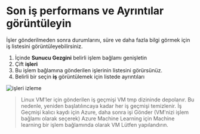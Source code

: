 # <a name="view-recent-job-performance-and-details"></a>Son iş performans ve Ayrıntılar görüntüleyin
İşler gönderilmeden sonra durumlarını, süre ve daha fazla bilgi görmek için iş listesini görüntüleyebilirsiniz.

1. İçinde **Sunucu Gezgini** belirli işlem bağlamı genişletin 
1. Çift **işleri**
1. Bu işlem bağlamına gönderilen işlerinin listesini görürsünüz. 
1. Belirli bir seçin **iş** görüntülemek için listede ayrıntıları

![işleri izleme](media\job-details\monitor-jobs.png)

> Linux VM'ler için gönderilen iş geçmişi VM tmp dizininde depolanır. Bu nedenle, yeniden başlatılıncaya kadar her iş geçmişi temizlenir. İş Geçmişi kalıcı kaydı için Azure, daha sonra işi Gönder (VM'nizi işlem bağlamı olarak seçerek) Azure Machine Learning için Machine learning bir işlem bağlamında olarak VM Lütfen yapılandırın.